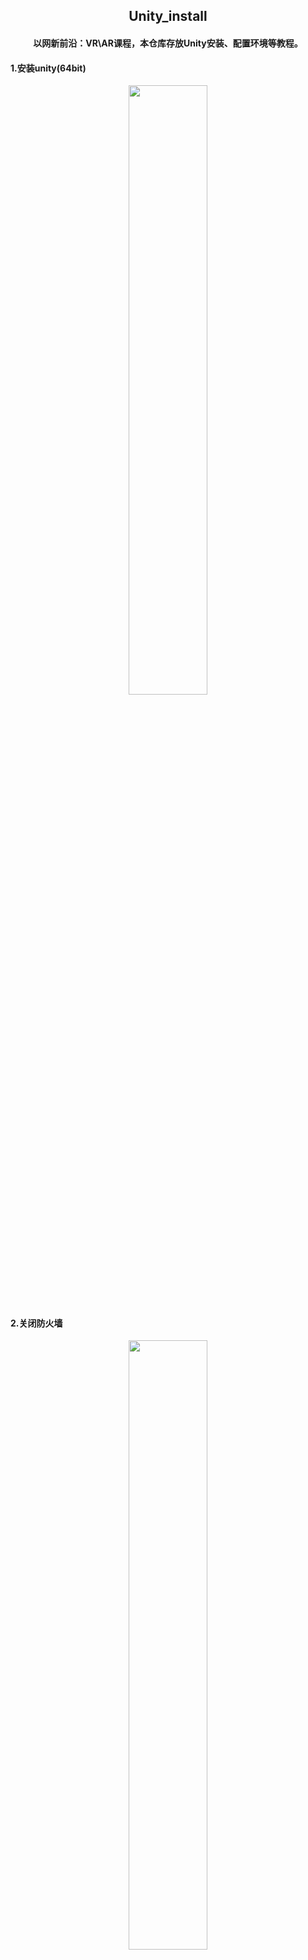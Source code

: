 <div align=center><h2>Unity_install</h2></div>
<div align=center><h4>以网新前沿：VR\AR课程，本仓库存放Unity安装、配置环境等教程。</h4></div>


#### 1.安装unity(64bit) 
<div align=center><img width="50%" height="50%" src="https://github.com/Eddieda6/Unity_install/blob/master/img/1.JPG"/></div>

#### 2.关闭防火墙
<div align=center><img width="50%" height="50%" src="https://github.com/Eddieda6/Unity_install/blob/master/img/2.JPG"/></div>

#### 3.安装unity的附件安装包（UnityStandardAssetsSetup-5.6.2f1）
<div align=center><img width="50%" height="50%" src="https://github.com/Eddieda6/Unity_install/blob/master/img/3.JPG"/></div>

#### 4.继续安装unity的附件安装包（UnitySetup-Android-Support-for-Editor-5.6.2f1）
<div align=center><img width="50%" height="50%" src="https://github.com/Eddieda6/Unity_install/blob/master/img/4.JPG"/></div>

#### 5.安装java，其他默认，核对安装路径
<div align=center><img width="50%" height="50%" src="https://github.com/Eddieda6/Unity_install/blob/master/img/5.JPG"/></div>

#### 6.正在安装java
<div align=center><img width="50%" height="50%" src="https://github.com/Eddieda6/Unity_install/blob/master/img/6.JPG"/></div>

#### 7.配置环境变量，先新建”JAVA_HOME“  
直接在电脑上搜索【环境变量】即可找到路径
<div align=center><img width="50%" height="50%" src="https://github.com/Eddieda6/Unity_install/blob/master/img/7.JPG"/></div>

#### 8.继续配置环境变量，最后新建”Path“
<div align=center><img width="50%" height="50%" src="https://github.com/Eddieda6/Unity_install/blob/master/img/8.JPG"/></div>

#### 9.验证是否安装Java成功，打开cmd命令行，打上"java -version",回车
<div align=center><img width="50%" height="50%" src="https://github.com/Eddieda6/Unity_install/blob/master/img/9.JPG"/></div>

#### 10.先解压【android-sdk_r24.4.1-windows.zip】，解压后打开，选择【Tools】，点击“install”
<div align=center><img width="50%" height="50%" src="https://github.com/Eddieda6/Unity_install/blob/master/img/10.JPG"/></div>

#### 11.安装中
<div align=center><img width="50%" height="50%" src="https://github.com/Eddieda6/Unity_install/blob/master/img/11.JPG"/></div>

#### 12.安装sdk后，打开Unity，会要求注册一个账号，填一些反馈意见，四个步骤后就可以打开软件  
这里编者选择的是Unity——Personal，其他东西随便写写就ok  
<div align=center><img width="50%" height="50%" src="https://github.com/Eddieda6/Unity_install/blob/master/img/12.JPG"/></div>

#### 13.填资料中
<div align=center><img width="50%" height="50%" src="https://github.com/Eddieda6/Unity_install/blob/master/img/13.JPG"/></div>

#### 14.打开unity后，选择Edit——Preferences，点击Browse（选择文件目录），找到你安装的sdk及jdk的目录。
<div align=center><img width="50%" height="50%" src="https://github.com/Eddieda6/Unity_install/blob/master/img/14.JPG"/></div>

#### 15.首先打开一个项目！再打开Build Settings，先Switch Platform，再点击Playing Settings。
<div align=center><img width="50%" height="50%" src="https://github.com/Eddieda6/Unity_install/blob/master/img/15.JPG"/></div>

#### 16.Playing Settings后在右侧菜单栏会出现一栏，我们必须要先在右下角这里切换tab到安卓标志那里修改identification，自定义修改company name和product name之后，与右上角上的信息一致，必须要再company name以“com.”为前缀！
详细链接为：[https://blog.csdn.net/jieming2002/article/details/78453241](https://blog.csdn.net/jieming2002/article/details/78453241)
<div align=center><img width="50%" height="50%" src="https://github.com/Eddieda6/Unity_install/blob/master/img/16.PNG"/></div>

#### 17.在电脑上安装【夜魔模拟器】就可以打开apk文件
<div align=center><img width="30%" height="30%" src="https://github.com/Eddieda6/Unity_install/blob/master/img/17.JPG"/></div>


